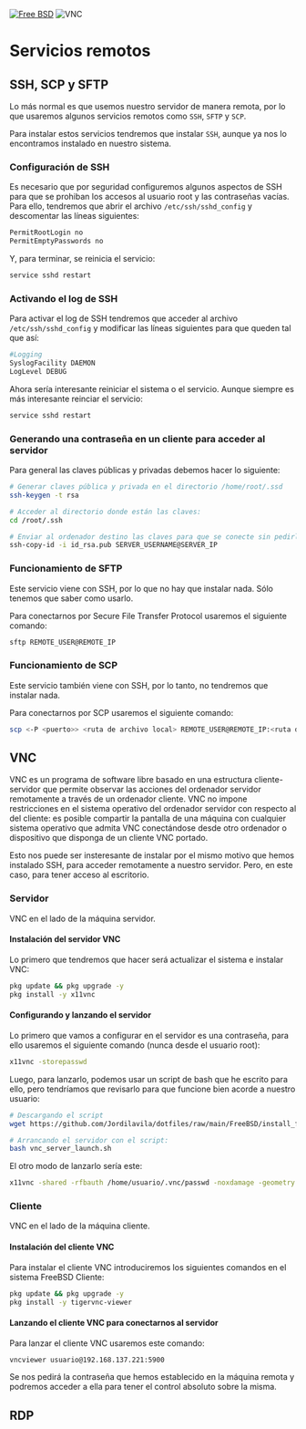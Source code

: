 [![Free BSD](https://img.shields.io/badge/FreeBSD-B50000?style=for-the-badge&logo=freebsd&logoColor=white)](FreeBSD.md)
![VNC](https://img.shields.io/badge/vnc-0175C2?style=for-the-badge&logo=vnc&logoColor=white)

# Servicios remotos

## SSH, SCP y SFTP

Lo más normal es que usemos nuestro servidor de manera remota, por lo que usaremos algunos servicios remotos como ```SSH```, ```SFTP``` y ```SCP```.

Para instalar estos servicios tendremos que instalar ```SSH```, aunque ya nos lo encontramos instalado en nuestro sistema.

### Configuración de SSH

Es necesario que por seguridad configuremos algunos aspectos de SSH para que se prohiban los accesos al usuario root y las contraseñas vacías. Para ello, tendremos que abrir el archivo ```/etc/ssh/sshd_config``` y descomentar las líneas siguientes:

```bash 
PermitRootLogin no
PermitEmptyPasswords no
```

Y, para terminar, se reinicia el servicio: 

```bash
service sshd restart
```

### Activando el log de SSH

Para activar el log de SSH tendremos que acceder al archivo ```/etc/ssh/sshd_config``` y modificar las líneas siguientes para que queden tal que así:

```bash
#Logging
SyslogFacility DAEMON
LogLevel DEBUG
```

Ahora sería interesante reiniciar el sistema o el servicio. Aunque siempre es más interesante reinciar el servicio:

```bash 
service sshd restart
```

### Generando una contraseña en un cliente para acceder al servidor

Para general las claves públicas y privadas debemos hacer lo siguiente:

```bash
# Generar claves pública y privada en el directorio /home/root/.ssd
ssh-keygen -t rsa

# Acceder al directorio donde están las claves:
cd /root/.ssh

# Enviar al ordenador destino las claves para que se conecte sin pedirle la contraseña.
ssh-copy-id -i id_rsa.pub SERVER_USERNAME@SERVER_IP
```

### Funcionamiento de SFTP

Este servicio viene con SSH, por lo que no hay que instalar nada. Sólo tenemos que saber como usarlo.

Para conectarnos por Secure File Transfer Protocol usaremos el siguiente comando:

```bash
sftp REMOTE_USER@REMOTE_IP
```

### Funcionamiento de SCP

Este servicio también viene con SSH, por lo tanto, no tendremos que instalar nada.

Para conectarnos por SCP usaremos el siguiente comando:

```bash
scp <-P <puerto>> <ruta de archivo local> REMOTE_USER@REMOTE_IP:<ruta destino>
```

## VNC

VNC es un programa de software libre basado en una estructura cliente-servidor que permite observar las acciones del ordenador servidor remotamente a través de un ordenador cliente. VNC no impone restricciones en el sistema operativo del ordenador servidor con respecto al del cliente: es posible compartir la pantalla de una máquina con cualquier sistema operativo que admita VNC conectándose desde otro ordenador o dispositivo que disponga de un cliente VNC portado.

Esto nos puede ser insteresante de instalar por el mismo motivo que hemos instalado SSH, para acceder remotamente a nuestro servidor. Pero, en este caso, para tener acceso al escritorio.

### Servidor

VNC en el lado de la máquina servidor.

#### Instalación del servidor VNC

Lo primero que tendremos que hacer será actualizar el sistema e instalar VNC:

```bash
pkg update && pkg upgrade -y
pkg install -y x11vnc
```

#### Configurando y lanzando el servidor

Lo primero que vamos a configurar en el servidor es una contraseña, para ello usaremos el siguiente comando (nunca desde el usuario root):

```bash
x11vnc -storepasswd
```

Luego, para lanzarlo, podemos usar un script de bash que he escrito para ello, pero tendríamos que revisarlo para que funcione bien acorde a nuestro usuario:

```bash
# Descargando el script
wget https://github.com/Jordilavila/dotfiles/raw/main/FreeBSD/install_files/vnc_server_launch.sh

# Arrancando el servidor con el script:
bash vnc_server_launch.sh
```

El otro modo de lanzarlo sería este:

```bash
x11vnc -shared -rfbauth /home/usuario/.vnc/passwd -noxdamage -geometry 1024x768
```

### Cliente

VNC en el lado de la máquina cliente.

#### Instalación del cliente VNC

Para instalar el cliente VNC introduciremos los siguientes comandos en el sistema FreeBSD Cliente:

```bash
pkg update && pkg upgrade -y
pkg install -y tigervnc-viewer
```

#### Lanzando el cliente VNC para conectarnos al servidor

Para lanzar el cliente VNC usaremos este comando:

```bash
vncviewer usuario@192.168.137.221:5900
```

Se nos pedirá la contraseña que hemos establecido en la máquina remota y podremos acceder a ella para tener el control absoluto sobre la misma. 

## RDP
